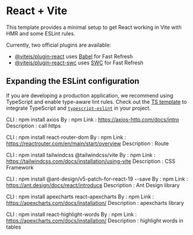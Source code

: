 # React + Vite

This template provides a minimal setup to get React working in Vite with HMR and some ESLint rules.

Currently, two official plugins are available:

- [@vitejs/plugin-react](https://github.com/vitejs/vite-plugin-react/blob/main/packages/plugin-react/README.md) uses [Babel](https://babeljs.io/) for Fast Refresh
- [@vitejs/plugin-react-swc](https://github.com/vitejs/vite-plugin-react-swc) uses [SWC](https://swc.rs/) for Fast Refresh

## Expanding the ESLint configuration

If you are developing a production application, we recommend using TypeScript and enable type-aware lint rules. Check out the [TS template](https://github.com/vitejs/vite/tree/main/packages/create-vite/template-react-ts) to integrate TypeScript and [`typescript-eslint`](https://typescript-eslint.io) in your project.

CLI : npm install axios
By : npm
Link : https://axios-http.com/docs/intro
Description : call https

CLI : npm install react-router-dom
By : npm
Link : https://reactrouter.com/en/main/start/overview
Description : Route

CLI : npm install tailwindcss @tailwindcss/vite
By : npm
Link : https://tailwindcss.com/docs/installation/using-vite
Description : CSS Framework

CLI : npm install @ant-design/v5-patch-for-react-19 --save
By : npm
Link : https://ant.design/docs/react/introduce
Description : Ant Design library

CLI : npm install apexcharts react-apexcharts
By : npm
Link : https://apexcharts.com/docs/installation/
Description : apexcharts library

CLI : npm install react-highlight-words
By : npm
Link : https://apexcharts.com/docs/installation/
Description : highlight words in tables
